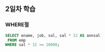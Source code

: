 ## 2일차 학습
### WHERE절

```sql
SELECT ename, job, sal, sal * 12 AS annsal
 FROM emp
WHERE sal * 12 >= 10000;